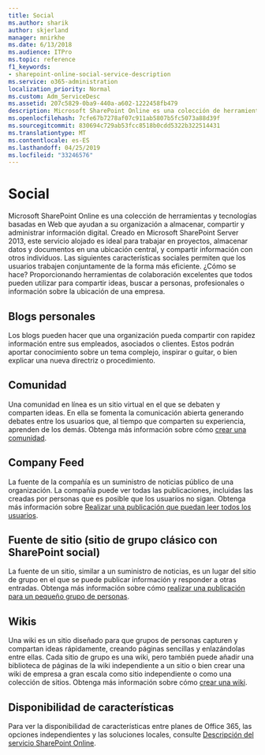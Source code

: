 ```yaml
---
title: Social
ms.author: sharik
author: skjerland
manager: mnirkhe
ms.date: 6/13/2018
ms.audience: ITPro
ms.topic: reference
f1_keywords:
- sharepoint-online-social-service-description
ms.service: o365-administration
localization_priority: Normal
ms.custom: Adm_ServiceDesc
ms.assetid: 207c5829-0ba9-440a-a602-1222458fb479
description: Microsoft SharePoint Online es una colección de herramientas y tecnologías basadas en Web que ayudan a su organización a almacenar, compartir y administrar información digital. Creado en Microsoft SharePoint Server 2013, este servicio alojado es ideal para trabajar en proyectos, almacenar datos y documentos en una ubicación central, y compartir información con otros individuos. Las siguientes características sociales permiten que los usuarios trabajen conjuntamente de la forma más eficiente. ¿Cómo se hace? Proporcionando herramientas de colaboración excelentes que todos pueden utilizar para compartir ideas, buscar a personas, profesionales o información sobre la ubicación de una empresa.
ms.openlocfilehash: 7cfe67b7278af07c911ab5807b5fc5073a88d39f
ms.sourcegitcommit: 830694c729ab53fcc8518b0cdd5322b322514431
ms.translationtype: MT
ms.contentlocale: es-ES
ms.lasthandoff: 04/25/2019
ms.locfileid: "33246576"
---
```

# <a name="social"></a>Social

Microsoft SharePoint Online es una colección de herramientas y tecnologías basadas en Web que ayudan a su organización a almacenar, compartir y administrar información digital. Creado en Microsoft SharePoint Server 2013, este servicio alojado es ideal para trabajar en proyectos, almacenar datos y documentos en una ubicación central, y compartir información con otros individuos. Las siguientes características sociales permiten que los usuarios trabajen conjuntamente de la forma más eficiente. ¿Cómo se hace? Proporcionando herramientas de colaboración excelentes que todos pueden utilizar para compartir ideas, buscar a personas, profesionales o información sobre la ubicación de una empresa. 
  
## <a name="personal-blogs"></a>Blogs personales
<a name="bkmk_Blogs"> </a>

Los blogs pueden hacer que una organización pueda compartir con rapidez información entre sus empleados, asociados o clientes. Estos podrán aportar conocimiento sobre un tema complejo, inspirar o guitar, o bien explicar una nueva directriz o procedimiento.
  
## <a name="community"></a>Comunidad
<a name="bkmk_Community"> </a>

Una comunidad en línea es un sitio virtual en el que se debaten y comparten ideas. En ella se fomenta la comunicación abierta generando debates entre los usuarios que, al tiempo que comparten su experiencia, aprenden de los demás. Obtenga más información sobre cómo [crear una comunidad](https://go.microsoft.com/fwlink/p/?LinkId=271061).
  
## <a name="company-feed"></a>Company Feed
<a name="bkmk_CompanyFeed"> </a>

La fuente de la compañía es un suministro de noticias público de una organización. La compañía puede ver todas las publicaciones, incluidas las creadas por personas que es posible que los usuarios no sigan. Obtenga más información sobre [Realizar una publicación que puedan leer todos los usuarios](https://go.microsoft.com/fwlink/p/?LinkId=271062).
  
## <a name="site-feed-classic-team-site-using-sharepoint-social"></a>Fuente de sitio (sitio de grupo clásico con SharePoint social)
<a name="bkmk_SiteFeed"> </a>

La fuente de un sitio, similar a un suministro de noticias, es un lugar del sitio de grupo en el que se puede publicar información y responder a otras entradas. Obtenga más información sobre cómo [realizar una publicación para un pequeño grupo de personas](https://go.microsoft.com/fwlink/p/?LinkId=271071).
  
## <a name="wikis"></a>Wikis
<a name="bkmk_Wikis"> </a>

Una wiki es un sitio diseñado para que grupos de personas capturen y compartan ideas rápidamente, creando páginas sencillas y enlazándolas entre ellas. Cada sitio de grupo es una wiki, pero también puede añadir una biblioteca de páginas de la wiki independiente a un sitio o bien crear una wiki de empresa a gran escala como sitio independiente o como una colección de sitios. Obtenga más información sobre cómo [crear una wiki](https://go.microsoft.com/fwlink/p/?LinkId=271358).
  
## <a name="feature-availability"></a>Disponibilidad de características
<a name="bkmk_Wikis"> </a>

Para ver la disponibilidad de características entre planes de Office 365, las opciones independientes y las soluciones locales, consulte [Descripción del servicio SharePoint Online](sharepoint-online-service-description.md).
  

